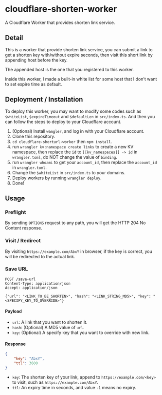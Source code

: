 # cloudflare-shorten-worker

A Cloudflare Worker that provides shorten link service.

## Detail

This is a worker that provide shorten link service, you can submit a link to get a shorten key with/without expire seconds, then visit this short link by appending host before the key.

The appended host is the one that you registered to this worker.

Inside this worker, I made a built-in white list for some host that I don't want to set expire time as default.

## Deployment / Installation

To deploy this worker, you may want to modify some codes such as `$whiteList`, `$expireTimeout` and `$defaultLen` in `src/index.ts`.
And then you can follow the steps to deploy to your Cloudflare account.

1. (Optional) Install `wangler`, and log in with your Cloudflare account.
2. Clone this repository.
3. `cd cloudflare-shorturl-worker` then `npm install`.
4. run `wrangler kv:namespace create links` to create a new KV namespace, then replace the `id` to `[[kv_namespaces]] -> id` in `wrangler.toml`, do NOT change the value of `binding`.
5. run `wrangler whoami` to get your `account_id`, then replace the `account_id` in `wrangler.toml`.
6. Change the `$whiteList` in `src/index.ts` to your domains.
7. Deploy workers by running `wrangler deploy`.
8. Done!

## Usage

### Preflight

By sending `OPTIONS` request to any path, you will get the HTTP 204 No Content response.

### Visit / Redirect

By visiting `https://example.com/AbxY` in browser, if the key is correct, you will be redirected to the actual link.

### Save URL

```http request
POST /save-url
Content-Type: application/json
Accept: application/json

{"url": "<LINK_TO_BE_SHORTEN>", "hash": "<LINK_STRING_MD5>", "key": "<SPECIFY_KEY_TO_OVERRIDE>"}
```

#### Payload

* `url`: A link that you want to shorten it.
* `hash`: (Optional) A MD5 value of `url`.
* `key`: (Optional) A specify key that you want to override with new link.

#### Response

```json
{
	"key": "AbxY",
	"ttl": 3600
}
```

* `key`: The shorten key of your link, append to `https://example.com/<key>` to visit, such as `https://example.com/AbxY`.
* `ttl`: An expiry time in seconds, and value `-1` means no expiry.

